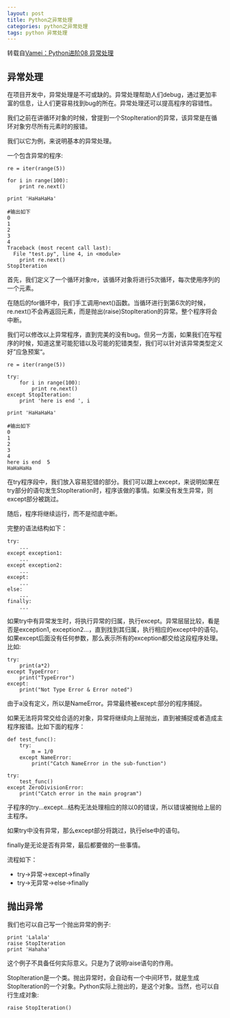 ```yaml
---
layout: post
title: Python之异常处理
categories: python之异常处理
tags: python 异常处理
---
```


转载自[Vamei：Python进阶08 异常处理](http://www.cnblogs.com/vamei/archive/2012/07/10/2582787.html)

## 异常处理

在项目开发中，异常处理是不可或缺的。异常处理帮助人们debug，通过更加丰富的信息，让人们更容易找到bug的所在。异常处理还可以提高程序的容错性。

我们之前在讲循环对象的时候，曾提到一个StopIteration的异常，该异常是在循环对象穷尽所有元素时的报错。

我们以它为例，来说明基本的异常处理。

一个包含异常的程序:

```
re = iter(range(5))

for i in range(100):
    print re.next()
    
print 'HaHaHaHa'

#输出如下
0
1
2
3
4
Traceback (most recent call last):
  File "test.py", line 4, in <module>
    print re.next()
StopIteration
```

首先，我们定义了一个循环对象re，该循环对象将进行5次循环，每次使用序列的一个元素。

在随后的for循环中，我们手工调用next()函数。当循环进行到第6次的时候，re.next()不会再返回元素，而是抛出(raise)StopIteration的异常。整个程序将会中断。

我们可以修改以上异常程序，直到完美的没有bug。但另一方面，如果我们在写程序的时候，知道这里可能犯错以及可能的犯错类型，我们可以针对该异常类型定义好”应急预案“。

```
re = iter(range(5))

try:
    for i in range(100):
        print re.next()
except StopIteration:
    print 'here is end ', i
    
print 'HaHaHaHa'

#输出如下
0
1
2
3
4
here is end  5
HaHaHaHa
```

在try程序段中，我们放入容易犯错的部分。我们可以跟上except，来说明如果在try部分的语句发生StopIteration时，程序该做的事情。如果没有发生异常，则except部分被跳过。

随后，程序将继续运行，而不是彻底中断。

完整的语法结构如下：

```
try:
    ...
except exception1:
    ...
except exception2:
    ...
except:
    ...
else:
    ...
finally:
    ...
```

如果try中有异常发生时，将执行异常的归属，执行except。异常层层比较，看是否是exception1, exception2...，直到找到其归属，执行相应的except中的语句。如果except后面没有任何参数，那么表示所有的exception都交给这段程序处理。比如:

```
try:
    print(a*2)
except TypeError:
    print("TypeError")
except:
    print("Not Type Error & Error noted")
```

由于a没有定义，所以是NameError。异常最终被except:部分的程序捕捉。

如果无法将异常交给合适的对象，异常将继续向上层抛出，直到被捕捉或者造成主程序报错。比如下面的程序：

```
def test_func():
    try:
        m = 1/0
    except NameError:
        print("Catch NameError in the sub-function")
        
try:
    test_func()
except ZeroDivisionError:
    print("Catch error in the main program")
```

子程序的try...except...结构无法处理相应的除以0的错误，所以错误被抛给上层的主程序。

如果try中没有异常，那么except部分将跳过，执行else中的语句。

finally是无论是否有异常，最后都要做的一些事情。

流程如下：

* try->异常->except->finally
* try->无异常->else->finally

## 抛出异常

我们也可以自己写一个抛出异常的例子:

```
print 'Lalala'
raise StopIteration
print 'Hahaha'
```

这个例子不具备任何实际意义。只是为了说明raise语句的作用。

StopIteration是一个类。抛出异常时，会自动有一个中间环节，就是生成StopIteration的一个对象。Python实际上抛出的，是这个对象。当然，也可以自行生成对象:

```
raise StopIteration()
```

